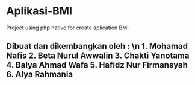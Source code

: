 # Aplikasi-BMI
Project using php native for create aplication BMI


<h2> Dibuat dan dikembangkan oleh : \n
    1. Mohamad Nafis
    2. Beta Nurul Awwalin
    3. Chakti Yanotama
    4. Balya Ahmad Wafa
    5. Hafidz Nur Firmansyah
    6. Alya Rahmania
</h2>